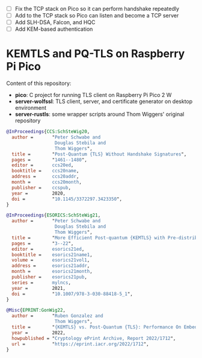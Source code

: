 - [ ] Fix the TCP stack on Pico so it can perform handshake repeatedly
- [ ] Add to the TCP stack so Pico can listen and become a TCP server
- [ ] Add SLH-DSA, Falcon, and HQC
- [ ] Add KEM-based authentication

# KEMTLS and PQ-TLS on Raspberry Pi Pico
Content of this repository:
- **pico**: C project for running TLS client on Raspberry Pi Pico 2 W
- **server-wolfssl**: TLS client, server, and certificate generator on desktop environment
- **server-rustls**: some wrapper scripts around Thom Wiggers' original repository

```bibtex
@InProceedings{CCS:SchSteWig20,
  author =       "Peter Schwabe and
                  Douglas Stebila and
                  Thom Wiggers",
  title =        "Post-Quantum {TLS} Without Handshake Signatures",
  pages =        "1461--1480",
  editor =       ccs20ed,
  booktitle =    ccs20name,
  address =      ccs20addr,
  month =        ccs20month,
  publisher =    ccspub,
  year =         2020,
  doi =          "10.1145/3372297.3423350",
}

@InProceedings{ESORICS:SchSteWig21,
  author =       "Peter Schwabe and
                  Douglas Stebila and
                  Thom Wiggers",
  title =        "More Efficient Post-quantum {KEMTLS} with Pre-distributed Public Keys",
  pages =        "3--22",
  editor =       esorics21ed,
  booktitle =    esorics21name1,
  volume =       esorics21vol1,
  address =      esorics21addr,
  month =        esorics21month,
  publisher =    esorics21pub,
  series =       mylncs,
  year =         2021,
  doi =          "10.1007/978-3-030-88418-5_1",
}

@Misc{EPRINT:GonWig22,
  author =       "Ruben Gonzalez and
                  Thom Wiggers",
  title =        "{KEMTLS} vs. Post-Quantum {TLS}: Performance On Embedded Systems",
  year =         2022,
  howpublished = "Cryptology ePrint Archive, Report 2022/1712",
  url =          "https://eprint.iacr.org/2022/1712",
}
```
